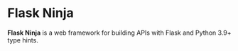 # Flask Ninja

**Flask Ninja** is a web framework for building APIs with Flask and Python 3.9+ type hints.
